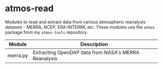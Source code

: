 # atmos-read

Modules to read and extract data from various atmospheric reanalysis datasets - MERRA, NCEP, ERA-INTERIM, etc.  These modules use the `atmos` package from my `atmos-tools` repository.

Module | Description
------- | --------- |
merra.py | Extracting OpenDAP data from NASA's MERRA Reanalysis
